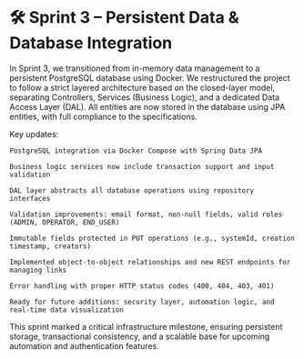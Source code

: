 # 🛠️ Sprint 3 – Persistent Data & Database Integration

In Sprint 3, we transitioned from in-memory data management to a persistent PostgreSQL database using Docker. We restructured the project to follow a strict layered architecture based on the closed-layer model, separating Controllers, Services (Business Logic), and a dedicated Data Access Layer (DAL). All entities are now stored in the database using JPA entities, with full compliance to the specifications.

Key updates:

    PostgreSQL integration via Docker Compose with Spring Data JPA

    Business logic services now include transaction support and input validation

    DAL layer abstracts all database operations using repository interfaces

    Validation improvements: email format, non-null fields, valid roles (ADMIN, OPERATOR, END_USER)

    Immutable fields protected in PUT operations (e.g., systemId, creation timestamp, creators)

    Implemented object-to-object relationships and new REST endpoints for managing links

    Error handling with proper HTTP status codes (400, 404, 403, 401)

    Ready for future additions: security layer, automation logic, and real-time data visualization

This sprint marked a critical infrastructure milestone, ensuring persistent storage, transactional consistency, and a scalable base for upcoming automation and authentication features.
